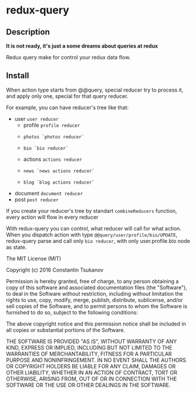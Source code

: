 # redux-query

## Description
**It is not ready, it's just a some dreams about queries at redux**

Redux query make for control your redux data flow.

## Install
When action type starts from @@query, special reducer try to process it,
and apply only one, special for that query reducer.

For example, you can have reducer's tree like that:

* user `user reducer`
  *   profile `profile reducer`
    *     photos `photos reducer`
    *     bio `bio reducer`
  *   actions `actions reducer`
    *     news `news actions reducer`
    *     blog `blog actions reducer`
* document `document reducer`
* post `post reducer`

If you create your reducer's tree by standart `combineReducers` function, every
action will flow in every reducer

With redux-query you can control, what reducer will call for what action.
When you dispatch action with type `@@query/user/profile/bio/UPDATE`, redux-query
parse and call only `bio reducer`, with only user.profile.bio node as state.


The MIT License (MIT)

Copyright (c) 2016 Constantin Tsukanov

Permission is hereby granted, free of charge, to any person obtaining a copy
of this software and associated documentation files (the "Software"), to deal
in the Software without restriction, including without limitation the rights
to use, copy, modify, merge, publish, distribute, sublicense, and/or sell
copies of the Software, and to permit persons to whom the Software is
furnished to do so, subject to the following conditions:

The above copyright notice and this permission notice shall be included in all
copies or substantial portions of the Software.

THE SOFTWARE IS PROVIDED "AS IS", WITHOUT WARRANTY OF ANY KIND, EXPRESS OR
IMPLIED, INCLUDING BUT NOT LIMITED TO THE WARRANTIES OF MERCHANTABILITY,
FITNESS FOR A PARTICULAR PURPOSE AND NONINFRINGEMENT. IN NO EVENT SHALL THE
AUTHORS OR COPYRIGHT HOLDERS BE LIABLE FOR ANY CLAIM, DAMAGES OR OTHER
LIABILITY, WHETHER IN AN ACTION OF CONTRACT, TORT OR OTHERWISE, ARISING FROM,
OUT OF OR IN CONNECTION WITH THE SOFTWARE OR THE USE OR OTHER DEALINGS IN THE
SOFTWARE.
